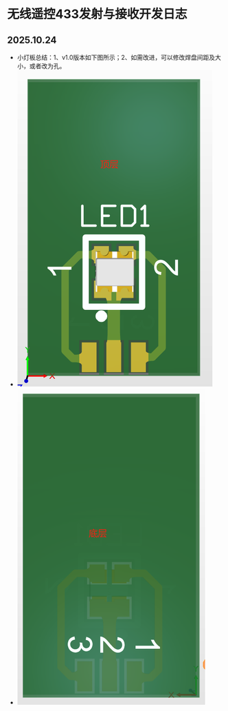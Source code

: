 # 无线遥控433发射与接收开发日志

## 2025.10.24

- 小灯板总结：1、v1.0版本如下图所示；2、如需改进，可以修改焊盘间距及大小，或者改为孔。
- ![小灯板v1.0正面.png](./imgs/小灯板v1.0正面.png)
- ![小灯板v1.0反面.png](./imgs/小灯板v1.0反面.png)
